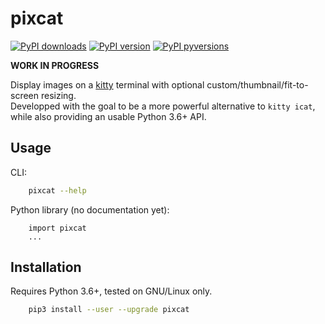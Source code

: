 # pixcat

[![PyPI downloads](http://pepy.tech/badge/pixcat)](
    http://pepy.tech/project/pixcat)
[![PyPI version](https://img.shields.io/pypi/v/pixcat.svg)](
    https://pypi.org/projects/pixcat)
[![PyPI pyversions](https://img.shields.io/pypi/pyversions/pixcat.svg)](
    https://pypi.python.org/pypi/pixcat)

**WORK IN PROGRESS**

Display images on a [kitty](https://sw.kovidgoyal.net/kitty/) terminal
with optional custom/thumbnail/fit-to-screen resizing.  
Developped with the goal to be a more powerful alternative to `kitty icat`,
while also providing an usable Python 3.6+ API.

## Usage

CLI:

```sh
    pixcat --help
```

Python library (no documentation yet):

```python3
    import pixcat
    ...
```

## Installation

Requires Python 3.6+, tested on GNU/Linux only.

```sh
    pip3 install --user --upgrade pixcat
```
